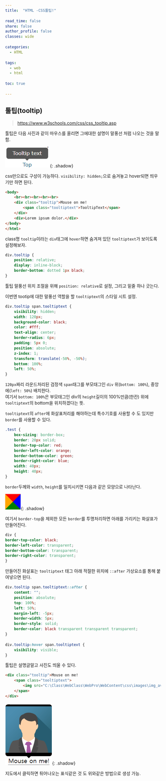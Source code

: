 ```yaml
---
title:  "HTML -CSS툴팁!"

read_time: false
share: false
author_profile: false
classes: wide

categories:
  - HTML

tags:
  - web
  - html

toc: true

---
```


## 툴팁(tooltip)

> https://www.w3schools.com/css/css_tooltip.asp

툴팁은 다음 사진과 같이 마우스를 올리면 그에대한 설명이 말풍선 처럼 나오는 것을 말함.  

![css-tooltip-1](/assets/web/html/css-tooltip-1.png){: .shadow}  

css만으로도 구성이 가능하다. `visibility: hidden;`으로 숨겨놓고 hover되면 띄우기만 하면 된다.  


```html
<body>
	<br><br><br><br><br>
	<div class="tooltip">Mouse on me!
		<span class="tooltiptext">TooltipText</span>
	</div>
	<div>Lorem ipsum dolor.</div>
</body>
</html>
```
class명 `tooltip`이라는 `div`태그에 `hover`하면 숨겨져 있던 `tooltiptext`가 보이도록 설정해보자.  



```css
div.tooltip {
	position: relative;
	display: inline-block;
	border-bottom: dotted 1px black;
}
```
툴팁 말풍선 위치 조절을 위해 `position: relative`로 설정, 그리고 밑줄 하나 긋는다.  

이번엔 tootip에 대한 말풍선 역할을 할 `tooltiptext`의 스타일 시트 설정.  
```css
div.tooltip span.tooltiptext {
	visibility: hidden;
	width: 120px;
	background-color: black;
	color: #fff;
	text-align: center;
	border-radius: 6px;
	padding: 5px 0;
	position: absolute;
	z-index: 1;
	transform: translate(-50%, -50%);
	bottom: 100%;
	left: 50%;
}
```
`120px`짜리 라운드처리된 검정색 `span`태그를 부모태그인 `div` 위(`bottom: 100%`), 중앙에(`left: 50%`) 배치한다.  
여기서 `bottom: 100%`은 부모태그인 div의 `height`길이의 100%만큼(한칸) 위에 `tooltiptext`의 bottom을 위치하겠다는 뜻.  



`tooltiptext`의 `after`에 화살표처리를 해야하는데 특수기호를 사용할 수 도 있지만 `border`를 사용할 수 있다.  
```css
.test {
	box-sizing: border-box;
	border: 20px solid;
	border-top-color: red;
	border-left-color: orange;
	border-bottom-color: green;
	border-right-color: blue;
	width: 40px;
	height: 40px;
}
```

`border`두께와 `width`, `height`를 일치시키면 다음과 같은 모양으로 나타난다.  

![css-tooltip-2](/assets/web/html/css-tooltip-2.png){: .shadow}  

여기서 `border-top`을 제외한 모든 `border`를 투명처리하면 아래를 가리키는 화살표가 만들어진다.  

```css
div {
border-top-color: black;
border-left-color: transparent;
border-bottom-color: transparent;
border-right-color: transparent;
}
```

만들어진 화살표는 `tooltiptext` 태그 아래 적절한 위치에 `::after` 가상요소를 통해 붙여넣으면 된다.  



```css
div.tooltip span.tooltiptext::after {
	content: "";
	position: absolute;
	top: 100%;
	left: 50%;
	margin-left: -5px;
	border-width: 5px;
	border-style: solid;
	border-color: black transparent transparent transparent;
}

div.tooltip:hover span.tooltiptext {
	visibility: visible;
}
```

툴팁은 설명글말고 사진도 띄울 수 있다.

```html
<div class="tooltip">Mouse on me!
	<span class="tooltiptext">
		<img src="C:\Class\WebClass\WebPro\WebContent\css\images\img_avatar.png" style="width: 100%;height:auto" alt="" />
	</span>
</div>
```

![css-tooltip-3](/assets/web/html/css-tooltip-3.png){: .shadow}  


지도에서 클릭하면 튀어나오는 표식같은 것 도 위와같은 방법으로 생성 가능.  